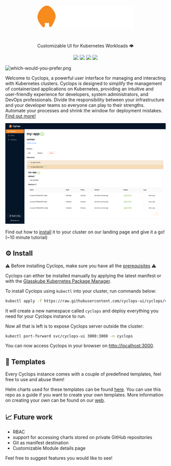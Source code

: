 <p align="center" width="100%">
<img width="60%" src="./web/static/img/cyclops-simplistic.png">
<p/>
<h1></h1>
<p align="center">Customizable UI for Kubernetes Workloads 👁️</p>

<div align="center">
    <a href="https://github.com/cyclops-ui/cyclops/blob/main/LICENSE"><img height="20" src="https://img.shields.io/github/license/cyclops-ui/cyclops"></a>
    <a href="https://landscape.cncf.io/?item=app-definition-and-development--application-definition-image-build--cyclops"><img height="20" src="https://img.shields.io/badge/CNCF%20Landscape-5699C6"></a>
    <a href="https://github.com/cyclops-ui/cyclops/actions/workflows/web.yaml"><img height="20" src="https://github.com/cyclops-ui/cyclops/actions/workflows/web.yaml/badge.svg"></a>
    <a href="https://github.com/cyclops-ui/cyclops/actions/workflows/ci.yml"><img height="20" src="https://github.com/cyclops-ui/cyclops/actions/workflows/ci.yml/badge.svg"></a>
</div>

![which-would-you-prefer.png](web%2Fstatic%2Fimg%2Fwhich-would-you-prefer.png)

Welcome to Cyclops, a powerful user interface for managing and interacting with Kubernetes clusters. Cyclops is designed
to simplify the management of containerized applications on Kubernetes, providing an intuitive and user-friendly
experience for developers, system administrators, and DevOps professionals. Divide the responsibility between your
infrastructure and your developer teams so everyone can play to their strengths. Automate your processes and shrink
the window for deployment mistakes. [Find out more!](https://cyclops-ui.com)

![Module Overview](./web/static/img/readme-demo.png)

Find out how to [install](https://cyclops-ui.com/docs/installation/prerequisites) it to your cluster on our landing page
and give it a go! (~10 minute tutorial)

[//]: # "## :star2: Supporters"
[//]: # "<p>"
[//]: # '    <a href="https://github.com/cyclops-ui/cyclops/stargazers">'
[//]: # '        <img width="100%" src="https://reporoster.com/stars/cyclops-ui/cyclops" alt="Stargazers repo roster for @cyclops-ui/cyclops">'
[//]: # "    </a>"
[//]: # "</p>"
[//]: # "[![Forkers repo roster for @cyclops-ui/cyclops](https://reporoster.com/forks/cyclops-ui/cyclops)]"

## :gear: Install

⚠️ Before installing Cyclops, make sure you have all the [prerequisites](https://cyclops-ui.com/docs/installation/prerequisites) ⚠️

Cyclops can either be installed manually by applying the latest manifest or with the [Glasskube Kubernetes Package Manager](https://github.com/glasskube/glasskube/).

To install Cyclops using `kubectl` into your cluster, run commands below:

```bash
kubectl apply -f https://raw.githubusercontent.com/cyclops-ui/cyclops/v0.6.2/install/cyclops-install.yaml && kubectl apply -f https://raw.githubusercontent.com/cyclops-ui/cyclops/v0.6.2/install/demo-templates.yaml
```

It will create a new namespace called `cyclops` and deploy everything you need for your Cyclops instance to run.

Now all that is left is to expose Cyclops server outside the cluster:

```bash
kubectl port-forward svc/cyclops-ui 3000:3000 -n cyclops
```

You can now access Cyclops in your browser on [http://localhost:3000](http://localhost:3000).

## :floppy_disk: Templates

Every Cyclops instance comes with a couple of predefined templates, feel free to use and abuse them!

Helm charts used for these templates can be found [here](https://github.com/cyclops-ui/templates). You can use this repo as a guide if you want to create your own templates. More information on creating your own can be found on our [web](https://cyclops-ui.com/docs/templates/).

## :chart_with_upwards_trend: Future work

- RBAC
- support for accessing charts stored on private GitHub repositories
- Git as manifest destination
- Customizable Module details page

Feel free to suggest features you would like to see!
